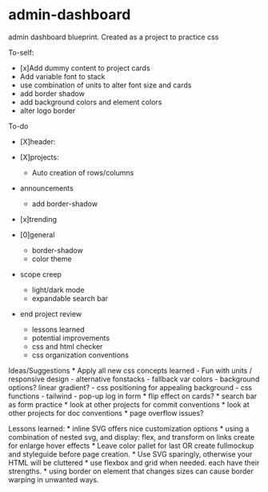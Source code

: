 # admin-dashboard
admin dashboard blueprint. Created as a project to practice css

To-self: 
* [x]Add dummy content to project cards
* Add variable font to stack
* use combination of units to alter font size and cards
* add border shadow
* add background colors and element colors
* alter logo border

To-do
* [X]header:
* [X]projects:
    - Auto creation of rows/columns
* announcements
    - add border-shadow
* [x]trending
* [0]general
    - border-shadow
    - color theme

* scope creep
    - light/dark mode
    - expandable search bar
* end project review
    - lessons learned
    - potential improvements
    - css and html checker
    - css organization conventions

Ideas/Suggestions
    * Apply all new css concepts learned
        - Fun with units / responsive design
        - alternative fonstacks
        - fallback var colors
        - background options? linear gradient?
        - css positioning for appealing background
        - css functions
        - tailwind 
        - pop-up log in form
    * flip effect on cards?
    * search bar as form practice 
    * look at other projects for commit conventions
    * look at other projects for doc conventions
    * page overflow issues?

Lessons learned:
    * inline SVG offers nice customization options
    * using a combination of nested svg, and display: flex, and transform on links create for enlarge hover effects
    * Leave color pallet for last OR create fullmockup and styleguide before page creation. 
    * Use SVG sparingly, otherwise your HTML will be cluttered
    * use flexbox and grid when needed. each have their strengths. 
    * using border on element that changes sizes can cause border warping in unwanted ways. 
